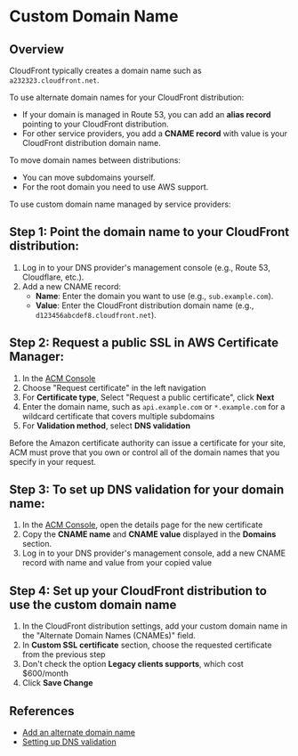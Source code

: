 # Custom Domain Name

## Overview

CloudFront typically creates a domain name such as `a232323.cloudfront.net`.

To use alternate domain names for your CloudFront distribution:
- If your domain is managed in Route 53, you can add an **alias record** pointing to your CloudFront distribution.
- For other service providers, you add a **CNAME record** with value is your CloudFront distribution domain name.

To move domain names between distributions:
- You can move subdomains yourself.
- For the root domain you need to use AWS support.

To use custom domain name managed by service providers:

## Step 1: Point the domain name to your CloudFront distribution:
1. Log in to your DNS provider's management console (e.g., Route 53, Cloudflare, etc.).
2. Add a new CNAME record:
   - **Name**: Enter the domain you want to use (e.g., `sub.example.com`).
   - **Value**: Enter the CloudFront distribution domain name (e.g., `d123456abcdef8.cloudfront.net`).

## Step 2: Request a public SSL in AWS Certificate Manager:
1. In the [ACM Console](https://console.aws.amazon.com/acm/home)
2. Choose "Request certificate" in the left navigation
3. For **Certificate type**, Select "Request a public certificate", click **Next**
4. Enter the domain name, such as `api.example.com` or `*.example.com` for a wildcard certificate that covers multiple subdomains
5. For **Validation method**, select **DNS validation**

Before the Amazon certificate authority can issue a certificate for your site, ACM must prove that you own or control all of the domain names that you specify in your request.

## Step 3: To set up DNS validation for your domain name:
1. In the [ACM Console](https://console.aws.amazon.com/acm/home), open the details page for the new certificate
2. Copy the **CNAME name** and **CNAME value** displayed in the **Domains** section.
3. Log in to your DNS provider's management console, add a new CNAME record with name and value from your copied value

## Step 4: Set up your CloudFront distribution to use the custom domain name
1. In the CloudFront distribution settings, add your custom domain name in the "Alternate Domain Names (CNAMEs)" field.
2. In **Custom SSL certificate** section, choose the requested certificate from the previous step
3. Don't check the option **Legacy clients supports**, which cost $600/month
4. Click **Save Change**


## References

- [Add an alternate domain name](https://docs.aws.amazon.com/AmazonCloudFront/latest/DeveloperGuide/CreatingCNAME.html)
- [Setting up DNS validation](https://docs.aws.amazon.com/acm/latest/userguide/dns-validation.html#setting-up-dns-validation)
